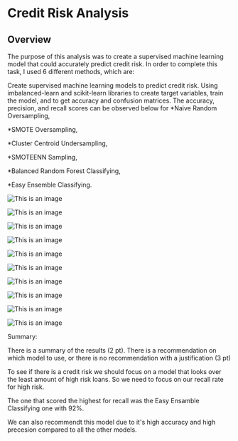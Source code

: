 # Credit Risk Analysis
## Overview
The purpose of this analysis was to create a supervised machine learning model that could accurately predict credit risk. In order to complete this task, I used 6 different methods, which are:

Create supervised machine learning models to predict credit risk. Using imbalanced-learn and scikit-learn libraries to create target variables, train the model, and to get accuracy and confusion matrices. The accuracy, precision, and recall scores can be observed below for 
*Naive Random Oversampling, 

*SMOTE Oversampling, 

*Cluster Centroid Undersampling, 

*SMOTEENN Sampling, 

*Balanced Random Forest Classifying, 

*Easy Ensemble Classifying.


![This is an image](https://i.imgur.com/yDA5Gvb.png)

![This is an image](https://i.imgur.com/eNKKQ81.png)

![This is an image](https://i.imgur.com/sTiQ5gx.png)

![This is an image](https://i.imgur.com/vR6XXVZ.png)

![This is an image](https://i.imgur.com/XmcwPCC.png)

![This is an image](https://i.imgur.com/30HxUNW.png)

![This is an image](https://i.imgur.com/NwSbTGg.png)

![This is an image](https://i.imgur.com/TNTKzRn.png)

![This is an image](https://i.imgur.com/moHpAi9.png)

![This is an image](https://i.imgur.com/Uldfjc2.png)


Summary:

There is a summary of the results (2 pt). There is a recommendation on which model to use, or there is no recommendation with a justification (3 pt)


To see if there is a credit risk we should focus on a model that looks over the least amount of high risk loans. So we need to focus on our recall rate for high risk.

The one that scored the highest for recall was the Easy Ensamble Classifying one with 92%. 

We can also recommendt this model due to it's high accuracy and high precesion compared to all the other models. 


